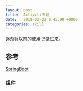 ```yaml
---
layout: post
title:  Activiti专题
date:   2018-03-22 9:45:00 +0800
categories: skill
---
```

逐渐将以前的使用记录过来。



## 参考
[SpringBoot](http://projects.spring.io/spring-boot/)

### 组件


####
